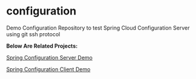 # configuration
Demo Configuration Repository to test Spring Cloud Configuration Server using git ssh protocol 

**Below Are Related Projects:** 

[Spring Configuration Server Demo](https://github.com/himorithm/spring-configuration-server-demo)


[Spring Configuration Client Demo](https://github.com/himorithm/spring-configuration-client-demo)
